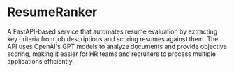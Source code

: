 # ResumeRanker
A FastAPI-based service that automates resume evaluation by extracting key criteria from job descriptions and scoring resumes against them. The API uses OpenAI's GPT models to analyze documents and provide objective scoring, making it easier for HR teams and recruiters to process multiple applications efficiently.
